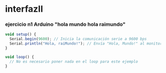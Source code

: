 # interfazII
### ejercicio n1 Arduino "hola mundo hola raimundo"

```js
void setup() {
  Serial.begin(9600); // Inicia la comunicación serie a 9600 bps
  Serial.println("Hola, raiMundo!"); // Envía "Hola, Mundo!" al monitor serie
}

void loop() {
  // No es necesario poner nada en el loop para este ejemplo
}
```
